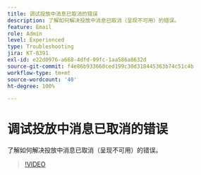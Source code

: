 ```yaml
---
title: 调试投放中消息已取消的错误
description: 了解如何解决投放中消息已取消（呈现不可用）的错误。
feature: Email
role: Admin
level: Experienced
type: Troubleshooting
jira: KT-8391
exl-id: e22d0976-a668-4dfd-99fc-1aa586a8632d
source-git-commit: f4e86b933660ced199c30d318445363b74c51c4b
workflow-type: tm+mt
source-wordcount: '40'
ht-degree: 100%

---
```


# 调试投放中消息已取消的错误

了解如何解决投放中消息已取消（呈现不可用）的错误。

>[!VIDEO](https://video.tv.adobe.com/v/335895?quality=12&learn=on)
